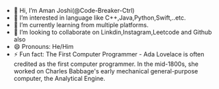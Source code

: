 - 👋 Hi, I’m Aman Joshi(@Code-Breaker-Ctrl)
- 👀 I’m interested in language like C++,Java,Python,Swift,..etc.
- 🌱 I’m currently learning from multiple platforms.
- 💞️ I’m looking to collaborate on Linkdin,Instagram,Leetcode and Github also 
- 😄 Pronouns: He/Him
- ⚡ Fun fact: The First Computer Programmer - Ada Lovelace is often credited as the first computer programmer. In the mid-1800s, she worked on Charles Babbage's early mechanical general-purpose computer, the Analytical Engine.

<!---
Code-Breaker-Ctrl/Code-Breaker-Ctrl is a ✨ special ✨ repository because its `README.md` (this file) appears on your GitHub profile.
You can click the Preview link to take a look at your changes.
--->

